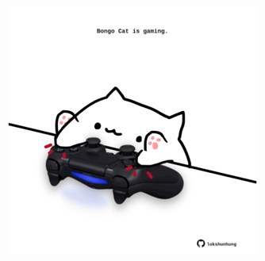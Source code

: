 <!-- built at 01/07/2025, 16:00:35 UTC -->
<p align="center">
  <img width="500" height="500" src="./ReadmeImage.svg">
</p>
